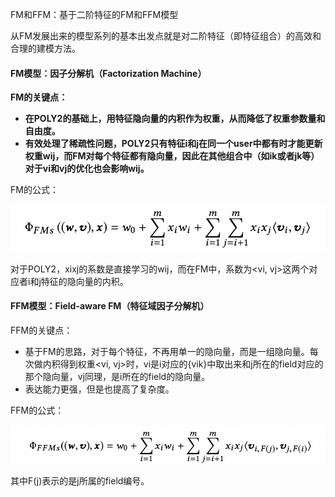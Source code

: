 FM和FFM：基于二阶特征的FM和FFM模型

从FM发展出来的模型系列的基本出发点就是对二阶特征（即特征组合）的高效和合理的建模方法。

#### FM模型：因子分解机（Factorization Machine）

**FM的关键点：**

-   **在POLY2的基础上，用特征隐向量的内积作为权重，从而降低了权重参数量和自由度。**
-   **有效处理了稀疏性问题，POLY2只有特征i和j在同一个user中都有时才能更新权重wij，而FM对每个特征都有隐向量，因此在其他组合中（如ik或者jk等）对于vi和vj的优化也会影响wij。**

FM的公式：

![image-20210705012513975](assets/image-20210705012513975.png)

对于POLY2，xixj的系数是直接学习的wij，而在FM中，系数为<vi, vj>这两个对应者i和j特征的隐向量的内积。



#### FFM模型：Field-aware FM（特征域因子分解机）

FFM的关键点：

-   基于FM的思路，对于每个特征，不再用单一的隐向量，而是一组隐向量。每次做内积得到权重<vi, vj>时，vi是i对应的{vik}中取出来和j所在的field对应的那个隐向量，vj同理，是i所在的field的隐向量。
-   表达能力更强，但是也提高了复杂度。

FFM的公式：

![image-20210705014855752](assets/image-20210705014855752.png)

其中F(j)表示的是j所属的field编号。

